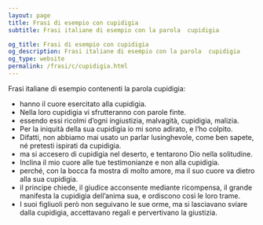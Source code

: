 ```yaml
---
layout: page
title: Frasi di esempio con cupidigia 
subtitle: Frasi italiane di esempio con la parola  cupidigia

og_title: Frasi di esempio con cupidigia 
og_description: Frasi italiane di esempio con la parola  cupidigia
og_type: website
permalink: /frasi/c/cupidigia.html
---
```


Frasi italiane di esempio contenenti la parola cupidigia:


- hanno il cuore esercitato alla cupidigia.
- Nella loro cupidigia vi sfrutteranno con parole finte.
- essendo essi ricolmi d’ogni ingiustizia, malvagità, cupidigia, malizia.
- Per la iniquità della sua cupidigia io mi sono adirato, e l’ho colpito.
- Difatti, non abbiamo mai usato un parlar lusinghevole, come ben sapete, né pretesti ispirati da cupidigia.
- ma si accesero di cupidigia nel deserto, e tentarono Dio nella solitudine.
- Inclina il mio cuore alle tue testimonianze e non alla cupidigia.
- perché, con la bocca fa mostra di molto amore, ma il suo cuore va dietro alla sua cupidigia.
- il principe chiede, il giudice acconsente mediante ricompensa, il grande manifesta la cupidigia dell’anima sua, e ordiscono così le loro trame.
- I suoi figliuoli però non seguivano le sue orme, ma si lasciavano sviare dalla cupidigia, accettavano regali e pervertivano la giustizia.
